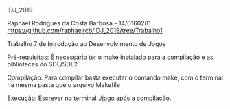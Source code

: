IDJ_2019

Raphael Rodrigues da Costa Barbosa - 14/0160281
https://github.com/raphaelrcb/IDJ_2019/tree/Trabalho1

Trabalho 7 de Introdução ao Desenvolvimento de Jogos

Pré-requisitos:
	É necessário ter o make instalado para a compilação e as bibliotecas do SDL/SDL2

Compilação:
	Para compilar basta executar o comando make, com o terminal na mesma pasta que o arquivo Makefile

Execução:
	Escrever no terminal ./jogo após a compilação.


